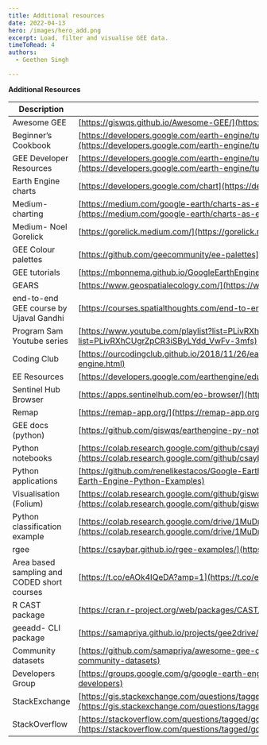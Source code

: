 ```yaml
---
title: Additional resources
date: 2022-04-13
hero: /images/hero_add.png
excerpt: Load, filter and visualise GEE data.
timeToRead: 4
authors:
  - Geethen Singh

---
```

**Additional Resources**  

| Description         | Link                                                                                                                                                                   |
|---------------------|------------------------------------------------------------------------------------------------------------------------------------------------------------------------|
| Awesome GEE         | [https://giswqs.github.io/Awesome-GEE/](https://giswqs.github.io/Awesome-GEE/)                                                                                         |
| Beginner’s Cookbook | [https://developers.google.com/earth-engine/tutorials/community/beginners-cookbook](https://developers.google.com/earth-engine/tutorials/community/beginners-cookbook) |
GEE Developer Resources          |  [https://developers.google.com/earth-engine/tutorials/community/developer-resources](https://developers.google.com/earth-engine/tutorials/community/developer-resources)    | 
|Earth Engine charts|[https://developers.google.com/chart](https://developers.google.com/chart)|
|Medium- charting|[https://medium.com/google-earth/charts-as-easy-as-what-where-print-f36b3f9bce89](https://medium.com/google-earth/charts-as-easy-as-what-where-print-f36b3f9bce89)|
Medium- Noel Gorelick|[https://gorelick.medium.com/](https://gorelick.medium.com/)|
GEE Colour palettes|[https://github.com/geecommunity/ee-palettes](https://github.com/geecommunity/ee-palettes)|
|GEE tutorials|[https://mbonnema.github.io/GoogleEarthEngine/](https://mbonnema.github.io/GoogleEarthEngine/)|
|GEARS|[https://www.geospatialecology.com/](https://www.geospatialecology.com/)|
|end-to-end GEE course by Ujaval Gandhi|[https://courses.spatialthoughts.com/end-to-end-gee.html](https://courses.spatialthoughts.com/end-to-end-gee.html)|
|Program Sam Youtube series|[https://www.youtube.com/playlist?list=PLivRXhCUgrZpCR3iSByLYdd\_VwFv-3mfs](https://www.youtube.com/playlist?list=PLivRXhCUgrZpCR3iSByLYdd_VwFv-3mfs)
|Coding Club|[https://ourcodingclub.github.io/2018/11/26/earth-engine.html](https://ourcodingclub.github.io/2018/11/26/earth-engine.html)|
|EE Resources|[https://developers.google.com/earthengine/edu](https://developers.google.com/earthengine/edu)|
|Sentinel Hub Browser|[https://apps.sentinelhub.com/eo-browser/](https://apps.sentinelhub.com/eo-browser/)|
|Remap|[https://remap-app.org/](https://remap-app.org/)|
|GEE docs (python)|[https://github.com/giswqs/earthengine-py-notebooks](https://github.com/giswqs/earthengine-py-notebooks)|
|Python notebooks|[https://colab.research.google.com/github/csaybar/EEwPython/blob/master/index.ipynb#scrollTo=Fg8FC2mdfrtc](https://colab.research.google.com/github/csaybar/EEwPython/blob/master/index.ipynb#scrollTo=Fg8FC2mdfrtc)|
|Python applications|[https://github.com/renelikestacos/Google-Earth-Engine-Python-Examples](https://github.com/renelikestacos/Google-Earth-Engine-Python-Examples)|
|Visualisation (Folium)|[https://colab.research.google.com/github/giswqs/qgisearthengineexamples/blob/master/Folium/eeapifoliumsetup.ipynb](https://colab.research.google.com/github/giswqs/qgisearthengineexamples/blob/master/Folium/eeapifoliumsetup.ipynb)|
|Python classification example|[https://colab.research.google.com/drive/1MuDrveupzsS71LyGihXw\_b1P3D5Iwmvu](https://colab.research.google.com/drive/1MuDrveupzsS71LyGihXw_b1P3D5Iwmvu)|
|rgee|[https://csaybar.github.io/rgee-examples/](https://csaybar.github.io/rgee-examples/)|
|Area based sampling and CODED short courses|[https://t.co/eAOk4IQeDA?amp=1](https://t.co/eAOk4IQeDA?amp=1)|
|R CAST package|[https://cran.r-project.org/web/packages/CAST/index.html](https://cran.r-project.org/web/packages/CAST/index.html)|
|geeadd- CLI package|[https://samapriya.github.io/projects/gee2drive/](https://samapriya.github.io/projects/gee2drive/)|
|Community datasets|[https://github.com/samapriya/awesome-gee-community-datasets](https://github.com/samapriya/awesome-gee-community-datasets)|
|Developers Group|[https://groups.google.com/g/google-earth-engine-developers](https://groups.google.com/g/google-earth-engine-developers)|
|StackExchange|[https://gis.stackexchange.com/questions/tagged/google-earth-engine](https://gis.stackexchange.com/questions/tagged/google-earth-engine)|
|StackOverflow|[https://stackoverflow.com/questions/tagged/google-earth-engine](https://stackoverflow.com/questions/tagged/google-earth-engine)|
